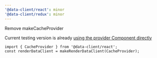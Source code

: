```yaml
---
'@data-client/react': minor
'@data-client/redux': minor
---
```


Remove makeCacheProvider

Current testing version is already [using the provider Component directly](https://dataclient.io/docs/api/makeRenderDataClient)

```tsx
import { CacheProvider } from '@data-client/react';
const renderDataClient = makeRenderDataClient(CacheProvider);
```